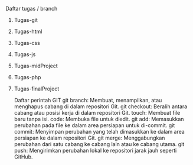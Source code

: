 Daftar tugas / branch
1. Tugas-git
2. Tugas-html
3. Tugas-css
4. Tugas-js
5. Tugas-midProject
6. Tugas-php
7. Tugas-finalProject

   Daftar perintah GIT
git branch: Membuat, menampilkan, atau menghapus cabang di dalam repositori Git.
git checkout: Beralih antara cabang atau posisi kerja di dalam repositori Git.
touch: Membuat file baru tanpa isi.
code: Membuka file untuk diedit.
git add: Memasukkan perubahan pada file ke dalam area persiapan untuk di-commit.
git commit: Menyimpan perubahan yang telah dimasukkan ke dalam area persiapan ke dalam repositori Git.
git merge: Menggabungkan perubahan dari satu cabang ke cabang lain atau ke cabang utama.
git push: Mengirimkan perubahan lokal ke repositori jarak jauh seperti GitHub.
